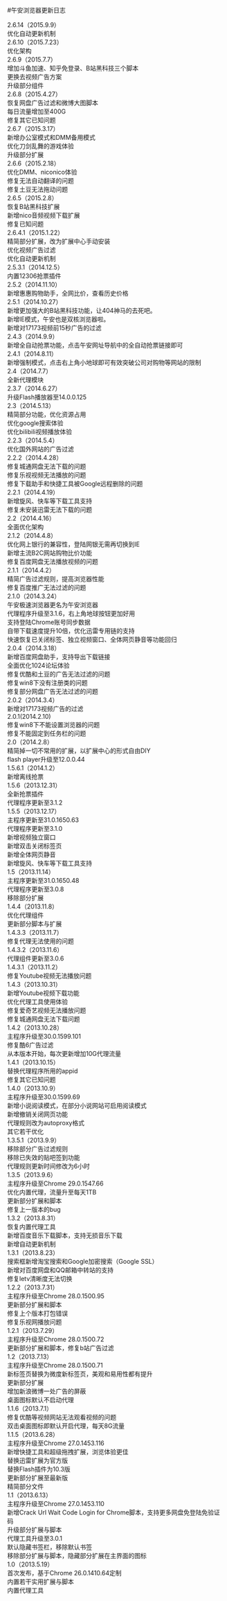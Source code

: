 #午安浏览器更新日志

2.6.14（2015.9.9）<br>
优化自动更新机制<br>
2.6.10（2015.7.23）<br>
优化架构<br>
2.6.9（2015.7.7）<br>
增加斗鱼加速、知乎免登录、B站黑科技三个脚本<br>
更换去视频广告方案<br>
升级部分组件<br>
2.6.8（2015.4.27）<br>
恢复网盘广告过滤和微博大图脚本<br>
每日流量增加至400G<br>
修复其它已知问题<br>
2.6.7（2015.3.17）<br>
新增办公室模式和DMM备用模式<br>
优化刀剑乱舞的游戏体验<br>
升级部分扩展<br>
2.6.6（2015.2.18）<br>
优化DMM、niconico体验<br>
修复无法自动翻译的问题<br>
修复土豆无法拖动问题<br>
2.6.5（2015.2.8）<br>
恢复B站黑科技扩展<br>
新增nico音频视频下载扩展<br>
修复已知问题<br>
2.6.4.1（2015.1.22）<br>
精简部分扩展，改为扩展中心手动安装<br>
优化视频广告过滤<br>
优化自动更新机制<br>
2.5.3.1（2014.12.5）<br>
内置12306抢票插件<br>
2.5.2（2014.11.10）<br>
新增惠惠购物助手，全网比价，查看历史价格<br>
2.5.1（2014.10.27）<br>
新增更加强大的B站黑科技功能，让404神马的去死吧。<br>
新增IE模式，午安也是双核浏览器啦。<br>
新增对17173视频前15秒广告的过滤<br>
2.4.3（2014.9.9）<br>
新增全自动抢票功能，点击午安网址导航中的全自动抢票链接即可<br>
2.4.1（2014.8.11）<br>
新增强制模式，点击右上角小地球即可有效突破公司对购物等网站的限制<br>
2.4（2014.7.7）<br>
全新代理模块<br>
2.3.7（2014.6.27）<br>
升级Flash播放器至14.0.0.125<br>
2.3（2014.5.13）<br>
精简部分功能，优化资源占用<br>
优化google搜索体验<br>
优化bilibili视频播放体验<br>
2.2.3（2014.5.4）<br>
优化国外网站的广告过滤<br>
2.2.2（2014.4.28）<br>
修复城通网盘无法下载的问题<br>
修复乐视视频无法播放的问题<br>
修复下载助手和快捷工具被Google远程删除的问题<br>
2.2.1（2014.4.19）<br>
新增旋风、快车等下载工具支持<br>
修复未安装迅雷无法下载的问题<br>
2.2（2014.4.16）<br>
全面优化架构<br>
2.1.2（2014.4.8）<br>
优化网上银行的兼容性，登陆网银无需再切换到IE<br>
新增主流B2C网站购物比价功能<br>
修复百度网盘无法播放视频的问题<br>
2.1.1（2014.4.2）<br>
精简广告过滤规则，提高浏览器性能<br>
修复百度推广无法过滤的问题<br>
2.1.0（2014.3.24）<br>
午安极速浏览器更名为午安浏览器<br>
代理程序升级至3.1.6，右上角地球按钮更加好用<br>
支持登陆Chrome账号同步数据<br>
自带下载速度提升10倍，优化迅雷专用链的支持<br>
快速恢复已关闭标签、独立视频窗口、全体网页静音等功能回归<br>
2.0.4（2014.3.18）<br>
新增百度网盘助手，支持导出下载链接<br>
全面优化1024论坛体验<br>
修复优酷和土豆的广告无法过滤的问题<br>
修复win8下没有注册类的问题<br>
修复部分网盘广告无法过滤的问题<br>
2.0.2（2014.3.4）<br>
新增对17173视频广告的过滤<br>
2.0.1(2014.2.10)<br>
修复win8下不能设置浏览器的问题<br>
修复不能固定到任务栏的问题<br>
2.0（2014.2.8）<br>
精简掉一切不常用的扩展，以扩展中心的形式自由DIY<br>
flash player升级至12.0.0.44<br>
1.5.6.1（2014.1.2）<br>
新增离线抢票<br>
1.5.6（2013.12.31）<br>
全新抢票插件<br>
代理程序更新至3.1.2<br>
1.5.5（2013.12.17）<br>
主程序更新至31.0.1650.63<br>
代理程序更新至3.1.0<br>
新增视频独立窗口<br>
新增双击关闭标签页<br>
新增全体网页静音<br>
新增旋风、快车等下载工具支持<br>
1.5（2013.11.14）<br>
主程序更新至31.0.1650.48<br>
代理程序更新至3.0.8<br>
移除部分扩展<br>
1.4.4（2013.11.8）<br>
优化代理组件<br>
更新部分脚本与扩展<br>
1.4.3.3（2013.11.7）<br>
修复代理无法使用的问题<br>
1.4.3.2（2013.11.6）<br>
代理组件更新至3.0.6<br>
1.4.3.1（2013.11.2）<br>
修复Youtube视频无法播放问题<br>
1.4.3（2013.10.31）<br>
新增Youtube视频下载功能<br>
优化代理工具使用体验<br>
修复爱奇艺视频无法播放问题<br>
修复城通网盘无法下载问题<br>
1.4.2（2013.10.28）<br>
主程序升级至30.0.1599.101<br>
修复酷6广告过滤<br>
从本版本开始，每次更新增加10G代理流量<br>
1.4.1（2013.10.15）<br>
替换代理程序所用的appid<br>
修复其它已知问题<br>
1.4.0（2013.10.9）<br>
主程序升级至30.0.1599.69<br>
新增小说阅读模式，在部分小说网站可启用阅读模式<br>
新增撤销关闭网页功能<br>
代理规则改为autoproxy格式<br>
其它若干优化<br>
1.3.5.1（2013.9.9）<br>
移除部分广告过滤规则<br>
移除已失效的贴吧签到功能<br>
代理规则更新时间修改为6小时<br>
1.3.5（2013.9.6）<br>
主程序升级至Chrome 29.0.1547.66<br>
优化内置代理，流量升至每天1TB<br>
更新部分扩展和脚本<br>
修复上一版本的bug<br>
1.3.2（2013.8.31）<br>
恢复内置代理工具<br>
新增百度音乐下载脚本，支持无损音乐下载<br>
新增自动更新机制<br>
1.3.1（2013.8.23）<br>
搜索框新增淘宝搜索和Google加密搜索（Google SSL）<br>
新增对百度网盘和QQ邮箱中转站的支持<br>
修复letv清晰度无法切换<br>
1.2.2（2013.7.31）<br>
主程序升级至Chrome 28.0.1500.95<br>
更新部分扩展和脚本<br>
修复上个版本打包错误<br>
修复乐视网播放问题<br>
1.2.1（2013.7.29）<br>
主程序升级至Chrome 28.0.1500.72<br>
更新部分扩展和脚本，修复b站广告过滤<br>
1.2（2013.7.13）<br>
主程序升级至Chrome 28.0.1500.71<br>
新标签页替换为微度新标签页，美观和易用性都有提升<br>
更新部分扩展<br>
增加新浪微博一处广告的屏蔽<br>
桌面图标默认不启动代理<br>
1.1.6（2013.7.1）<br>
修复优酷等视频网站无法观看视频的问题<br>
双击桌面图标即默认开启代理，每天8G流量<br>
1.1.5（2013.6.28）<br>
主程序升级至Chrome 27.0.1453.116<br>
新增快捷工具和超级拖拽扩展，浏览体验更佳<br>
替换迅雷扩展为官方版<br>
替换Flash插件为10.3版<br>
更新部分扩展至最新版<br>
精简部分文件<br>
1.1（2013.6.13）<br>
主程序升级至Chrome 27.0.1453.110<br>
新增Crack Url Wait Code Login for Chrome脚本，支持更多网盘免登陆免验证码<br>
升级部分扩展与脚本<br>
代理工具升级至3.0.1<br>
默认隐藏书签栏，移除默认书签<br>
移除部分扩展与脚本，隐藏部分扩展在主界面的图标<br>
1.0（2013.5.19）<br>
首次发布，基于Chrome 26.0.1410.64定制<br>
内置若干实用扩展与脚本<br>
内置代理工具</p>
